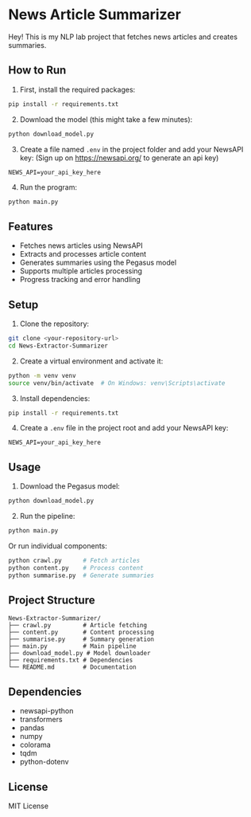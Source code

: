 # News Article Summarizer

Hey! This is my NLP lab project that fetches news articles and creates summaries.

## How to Run

1. First, install the required packages:
```bash
pip install -r requirements.txt
```

2. Download the model (this might take a few minutes):
```bash
python download_model.py
```

3. Create a file named `.env` in the project folder and add your NewsAPI key: (Sign up on https://newsapi.org/ to generate an api key)
```
NEWS_API=your_api_key_here
```

4. Run the program:
```bash
python main.py
```

## Features

- Fetches news articles using NewsAPI
- Extracts and processes article content
- Generates summaries using the Pegasus model
- Supports multiple articles processing
- Progress tracking and error handling

## Setup

1. Clone the repository:
```bash
git clone <your-repository-url>
cd News-Extractor-Summarizer
```

2. Create a virtual environment and activate it:
```bash
python -m venv venv
source venv/bin/activate  # On Windows: venv\Scripts\activate
```

3. Install dependencies:
```bash
pip install -r requirements.txt
```

4. Create a `.env` file in the project root and add your NewsAPI key:
```
NEWS_API=your_api_key_here
```

## Usage

1. Download the Pegasus model:
```bash
python download_model.py
```

2. Run the pipeline:
```bash
python main.py
```

Or run individual components:
```bash
python crawl.py      # Fetch articles
python content.py    # Process content
python summarise.py  # Generate summaries
```

## Project Structure

```
News-Extractor-Summarizer/
├── crawl.py         # Article fetching
├── content.py       # Content processing
├── summarise.py     # Summary generation
├── main.py          # Main pipeline
├── download_model.py # Model downloader
├── requirements.txt # Dependencies
└── README.md        # Documentation
```

## Dependencies

- newsapi-python
- transformers
- pandas
- numpy
- colorama
- tqdm
- python-dotenv

## License

MIT License 